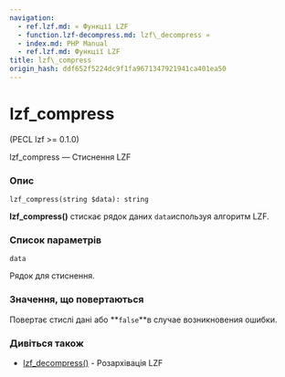 ```yaml
---
navigation:
  - ref.lzf.md: « Функції LZF
  - function.lzf-decompress.md: lzf\_decompress »
  - index.md: PHP Manual
  - ref.lzf.md: Функції LZF
title: lzf\_compress
origin_hash: ddf652f5224dc9f1fa9671347921941ca401ea50
---
```

# lzf\_compress

(PECL lzf >= 0.1.0)

lzf\_compress — Стиснення LZF

### Опис

```methodsynopsis
lzf_compress(string $data): string
```

**lzf\_compress()** стискає рядок даних `data`используя алгоритм LZF.

### Список параметрів

`data`

Рядок для стиснення.

### Значення, що повертаються

Повертає стислі дані або \*\*`false`\*\*в случае возникновения ошибки.

### Дивіться також

-   [lzf\_decompress()](function.lzf-decompress.md) \- Розархівація LZF
